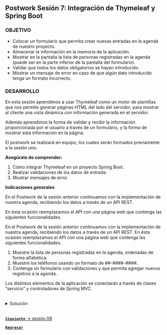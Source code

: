 ## Postwork Sesión 7: Integración de Thymeleaf y Spring Boot

### OBJETIVO

- Colocar un formulario que permita crear nuevas entradas en la agenda de nuestro proyecto.
- Almacenar la información en la memoria de la aplicación.
- Mostrar en la pantalla la lista de personas registradas en la agenda (puede ser en la parte inferior de la pantalla del formulario).
- Validar que todos los datos obligatorios se hayan introducido.
- Mostrar un mensaje de error en caso de que algún dato introducido tenga un formato incorrecto.


### DESARROLLO

En esta sesión aprendimos a usar Thymeleaf como un motor de plantillas que nos permite generar páginas HTML del lado del servidor, para mostrar al cliente una vista dinámica con información generada en el servidor.

Además aprendimos la forma de validar y recibir la información proporcionada por el usuario a través de un formulario, y la forma de mostrar esta información en la página.

El postwork se realizará en equipo, los cuales serán formados previamente a la sesión uno.

**Asegúrate de comprender:**

1. Cómo integrar Thymeleaf en un proyecto Spring Boot.
2. Realizar validaciones de los datos de entrada.
3. Mostrar mensajes de error.


**Indicaciones generales**

En el Postwork de la sesión anterior continuamos con la implementación de nuestra agenda, recibiendo los datos a través de un API REST.

En ésta ocasión reemplazamos el API con una página web que contenga las siguientes funcionalidades.

En el Postwork de la sesión anterior continuamos con la implementación de nuestra agenda, recibiendo los datos a través de un API REST. En ésta ocasión reemplazamos el API con una página web que contenga las siguientes funcionalidades.

1. Muestre la lista de personas registradas en la agenda, ordenadas de forma alfabética.
1. Muestre los teléfonos usando un formato de ##-####-####.
1. Contenga un formulario con validaciones y que permita agregar nuevos registros a la agenda.

Los distintos elementos de la aplicación se conectarán a través de clases “servicio” y controladores de Spring MVC.

</br>

<details>
  <summary>Solución</summary>

Agrega las dependencias:

```groovy
implementation 'org.springframework.boot:spring-boot-starter-thymeleaf'
implementation 'org.springframework.boot:spring-boot-starter-validation'
```

Genera el template para el formulario *src/main/resources/templates/index.html* :

```html
<!DOCTYPE html>
<html xmlns:th="http://www.thymeleaf.org" lang="es">
<head>
    <title>Registro</title>
    <style>
        .error {
            color: red;
        }
    </style>
</head>
<body>
<h2>Introduce un nuevo registro</h2>
<form th:action="@{/registro}" th:object="${persona}" method="post">
    <div>
        <label for="nombre">Nombre: </label>
        <input id="nombre" type="text" th:field="*{nombre}">
        <div th:if="${#fields.hasErrors('nombre')}" th:errorclass="error" th:errors="*{nombre}"></div>
    </div>
    <div>
        <label for="telefono">Telefono: </label>
        <input id="telefono" type="text" th:field="*{telefono}">
        <div th:if="${#fields.hasErrors('telefono')}" th:errorclass="error" th:errors="*{telefono}"></div>
    </div>
    <input type="submit" th:value="Guardar"/>
</form>

<h3>Agenda: </h3>

<ul>
    <li th:each="registro : ${listaPersonas}" th:text="${ registro.getNombre() + ' ' + registro.getTelefono()}"  ></li>
</ul>
</body>
</html>
```

Modifica *AgendaController*

```java
@Controller
public class AgendaController {

    private final AgendaService agendaService;


    @Autowired
    public AgendaController(AgendaService agendaService) {
        this.agendaService = agendaService;
    }

    @GetMapping({"/", "/index"})
    public String formularioRegistro(Model model) {
        model.addAttribute("persona", new Persona());
        model.addAttribute("listaPersonas", agendaService.getPersonas());

        return "index";
    }

    @PostMapping("/registro")
    public ModelAndView registra(@Valid Persona persona) {

        agendaService.guardaPersona(persona);

        ModelAndView mav = new ModelAndView("index");
        mav.addObject("listaPersonas", agendaService.getPersonas());
        return mav;
    }

}
```

Luego modifica el model *Persona*, agregando las restricciones:

```java
public class Persona implements Comparable<Persona> {

    @NotBlank(message = "El nombre de la persona es un campo obligatorio.")
    private String nombre;

    @Pattern(regexp = "^(\\d{2,4}[- .]?){2}\\d{4}$", message = "El teléfono debe tener un formato de ##-####-####")
    private String telefono;

    public String getNombre() {
        return nombre;
    }

    public void setNombre(String nombre) {
        this.nombre = nombre;
    }

    public String getTelefono() {
        return telefono;
    }

    public void setTelefono(String telefono) {
        this.telefono = telefono;
    }

    @Override
    public String toString() {
        return "Persona{" +
                "nombre='" + nombre + '\'' +
                ", telefono='" + telefono + '\'' +
                '}';
    }

    @Override
    public boolean equals(Object o) {
        if (this == o) return true;
        if (o == null || getClass() != o.getClass()) return false;
        Persona persona = (Persona) o;
        return nombre.equals(persona.nombre);
    }

    @Override
    public int hashCode() {
        return Objects.hash(nombre);
    }

    @Override
    public int compareTo(Persona o) {
        return this.nombre.compareTo(o.nombre);
    }
}
```

Después modifica *AgendaMemoryDao* para agregar la validación de télefono

```java
@Repository
public class AgendaMemoryDao {

    private static final SortedSet<Persona> personas = new TreeSet<>();
    private final FormateadorTelefono formateadorTelefono;

    public AgendaMemoryDao(FormateadorTelefono formateadorTelefono) {
        this.formateadorTelefono = formateadorTelefono;
    }

    public Persona guardaPersona(Persona persona) {
        persona.setTelefono(formateadorTelefono.formatea(persona.getTelefono()));
        personas.add(persona);
        return persona;
    }

    public Set<Persona> getPersonas() {
        return personas;
    }
}
```

Edita *AgendaService* para implementar lo modificado en *AgendaMemoryDao*

```java
@Service
public class AgendaService {

    private final ValidadorTelefono validadorTelefono;
    private final AgendaMemoryDao agendaDao;

    @Autowired
    public AgendaService(ValidadorTelefono validadorTelefono, AgendaMemoryDao agendaDao) {
        this.validadorTelefono = validadorTelefono;
        this.agendaDao = agendaDao;
    }

    public Persona guardaPersona(Persona persona) {
        String telefono = validadorTelefono.limpiaNumero(persona.getTelefono());

        persona.setTelefono(telefono);

        return agendaDao.guardaPersona(persona);
    }

    public Set<Persona> getPersonas() {
        return agendaDao.getPersonas();
    }
}
```

Ya para terminar, elimina el método *isValido*, ya qué no lo vamos a utilizar.

```java
@Service
public class ValidadorTelefono {
    public String limpiaNumero(String telefono) {
        return telefono.replaceAll("[^0-9]", "");
    }
}
```

Ahora ejecuta la aplicación y desde postman envía peticiónes la URL base es: [http://localhost:8080/api/v1](http://localhost:8080/api/v1):

</details>


<br>

[**`Siguiente`** -> sesión 08](../../Sesion-08/)

[**`Regresar`**](../)